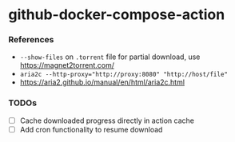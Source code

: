 github-docker-compose-action
============================
### References
- `--show-files` on `.torrent` file for partial download, use https://magnet2torrent.com/
- `aria2c --http-proxy="http://proxy:8080" "http://host/file"`
- https://aria2.github.io/manual/en/html/aria2c.html

### TODOs
- [ ] Cache downloaded progress directly in action cache
- [ ] Add cron functionality to resume download
